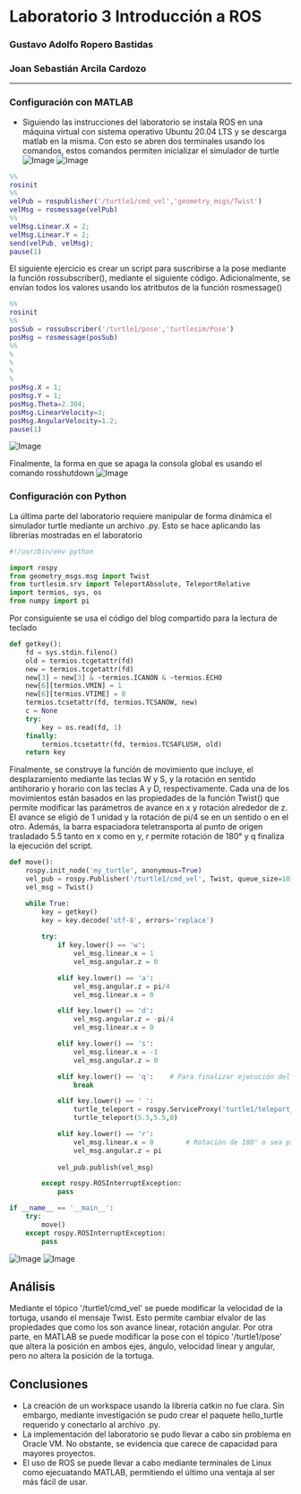 # Laboratorio 3 Introducción a ROS
### Gustavo Adolfo Ropero Bastidas
### Joan Sebastián Arcila Cardozo
______________________________________
### Configuración con MATLAB
- Siguiendo las instrucciones del laboratorio se instala ROS en una máquina virtual con sistema operativo Ubuntu 20.04 LTS y se descarga matlab en la misma. Con esto se abren dos terminales usando los comandos, estos comandos permiten inicializar el simulador de turtle
![Image](https://github.com/garoperob/lab3robotics/blob/main/imagenes/rosinit.png)
![Image](https://github.com/garoperob/lab3robotics/blob/main/imagenes/turtleUp.png) 
```MATLAB
%%
rosinit
%%
velPub = rospublisher('/turtle1/cmd_vel','geometry_msgs/Twist')
velMsg = rosmessage(velPub)
%%
velMsg.Linear.X = 2;
velMsg.Linear.Y = 2;
send(velPub, velMsg);
pause(1)
```
El siguiente ejercicio es crear un script para suscribirse a la pose mediante la función rossubscriber(), mediante el siguiente código. Adicionalmente, se envían todos los valores usando los atritbutos de la función rosmessage()
```MATLAB
%%
rosinit
%%
posSub = rossubscriber('/turtle1/pose','turtlesim/Pose')
posMsg = rosmessage(posSub)
%%
%
%
%
%
posMsg.X = 1;
posMsg.Y = 1;
posMsg.Theta=2.304;
posMsg.LinearVelocity=3;
posMsg.AngularVelocity=1.2;
pause(1)
```
![Image](https://github.com/garoperob/lab3robotics/blob/main/imagenes/resultsROSpublisher.png)

Finalmente, la forma en que se apaga la consola global es usando el comando rosshutdown
![Image](https://github.com/garoperob/lab3robotics/blob/main/imagenes/Screenshot%20from%202024-04-12%2015-35-22.png)
### Configuración con Python
La última parte del laboratorio requiere manipular de forma dinámica el simulador turtle mediante un archivo .py. Esto se hace aplicando las librerías mostradas en el laboratorio
```Python
#!/usr/bin/env python

import rospy
from geometry_msgs.msg import Twist
from turtlesim.srv import TeleportAbsolute, TeleportRelative
import termios, sys, os
from numpy import pi
```
Por consiguiente se usa el código del blog compartido para la lectura de teclado
```Python
def getkey():
    fd = sys.stdin.fileno()
    old = termios.tcgetattr(fd)
    new = termios.tcgetattr(fd)
    new[3] = new[3] & ~termios.ICANON & ~termios.ECHO
    new[6][termios.VMIN] = 1
    new[6][termios.VTIME] = 0
    termios.tcsetattr(fd, termios.TCSANOW, new)
    c = None
    try:
        key = os.read(fd, 1)
    finally:
        termios.tcsetattr(fd, termios.TCSAFLUSH, old)
    return key
```
Finalmente, se construye la función de movimiento que incluye, el desplazamiento mediante las teclas W y S, y la rotación en sentido antihorario y horario con las teclas A y D, respectivamente. Cada una de los movimientos están basados en las propiedades de la función Twist() que permite modificar las parámetros de avance en x y rotación alrededor de z. El avance se eligió de 1 unidad y la rotación de pi/4 se en un sentido o en el otro. Además, la barra espaciadora teletransporta al punto de origen trasladado 5.5 tanto en x como en y, r permite rotación de 180° y q finaliza la ejecución del script.
```Python
def move():
    rospy.init_node('my_turtle', anonymous=True)
    vel_pub = rospy.Publisher('/turtle1/cmd_vel', Twist, queue_size=10)
    vel_msg = Twist()

    while True:
        key = getkey()
        key = key.decode('utf-8', errors='replace')
        
        try:
            if key.lower() == 'w':
                vel_msg.linear.x = 1
                vel_msg.angular.z = 0

            elif key.lower() == 'a':
                vel_msg.angular.z = pi/4
                vel_msg.linear.x = 0

            elif key.lower() == 'd':
                vel_msg.angular.z = -pi/4
                vel_msg.linear.x = 0

            elif key.lower() == 's':     
                vel_msg.linear.x = -1
                vel_msg.angular.z = 0

            elif key.lower() == 'q':    # Para finalizar ejecución del código
                break

            elif key.lower() == ' ':
                turtle_teleport = rospy.ServiceProxy('turtle1/teleport_absolute',TeleportAbsolute)
                turtle_teleport(5.5,5.5,0)  

            elif key.lower() == 'r':
                vel_msg.linear.x = 0        # Rotación de 180° o sea pi radianes
                vel_msg.angular.z = pi
                
            vel_pub.publish(vel_msg)

        except rospy.ROSInterruptException:
            pass

if __name__ == '__main__':
    try:
        move()
    except rospy.ROSInterruptException:
        pass

```
![Image](https://github.com/garoperob/lab3robotics/blob/main/imagenes/catkin_pkg.png)
![Image](https://github.com/garoperob/lab3robotics/blob/main/imagenes/pythonTurtle.png)
## Análisis
Mediante el tópico '/turtle1/cmd_vel' se puede modificar la velocidad de la tortuga, usando el mensaje Twist. Esto permite cambiar elvalor de las propiedades que como los son avance linear, rotación angular. Por otra parte, en MATLAB se puede modificar la pose con el tópico '/turtle1/pose' que altera la posición en ambos ejes, ángulo, velocidad linear y angular, pero no altera la posición de la tortuga.
## Conclusiones
- La creación de un workspace usando la librería catkin no fue clara. Sin embargo, mediante investigación se pudo crear el paquete hello_turtle requerido y conectarlo al archivo .py.
- La implementación del laboratorio se pudo llevar a cabo sin problema en Oracle VM. No obstante, se evidencia que carece de capacidad para mayores proyectos.
- El uso de ROS se puede llevar a cabo mediante terminales de Linux como ejecuatando MATLAB, permitiendo el último una ventaja al ser más fácil de usar.
